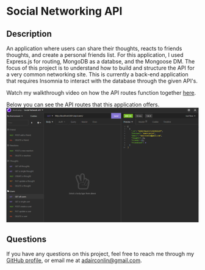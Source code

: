 # Social Networking API

## Description
An application where users can share their thoughts, reacts to friends thoughts, and create a personal friends list. For this application, I used Express.js for routing, MongoDB as a databse, and the Mongoose DM. The focus of this project is to understand how to build and structure the API for a very common networking site. This is currently a back-end application that requires Insomnia to interact with the database through the given API's.

Watch my walkthrough video on how the API routes function together [here](https://watch.screencastify.com/v/zFX77cdPB61lVHngHv4P).

Below you can see the API routes that this application offers.
![application-api-preview](socialnetworkapi.PNG)

## Questions
If you have any questions on this project, feel free to reach me through my [GitHub profile](https://github.com/adairconlin), or email me at adairconlin@gmail.com.